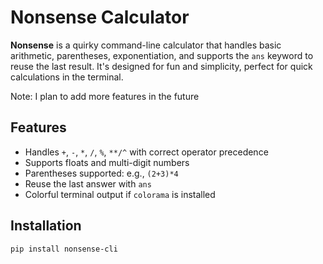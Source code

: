 # Nonsense Calculator

**Nonsense** is a quirky command-line calculator that handles basic arithmetic, parentheses, exponentiation, and supports the `ans` keyword to reuse the last result. It's designed for fun and simplicity, perfect for quick calculations in the terminal.

Note: I plan to add more features in the future
## Features

- Handles `+`, `-`, `*`, `/`, `%`, `**/^` with correct operator precedence
- Supports floats and multi-digit numbers
- Parentheses supported: e.g., `(2+3)*4`
- Reuse the last answer with `ans`
- Colorful terminal output if `colorama` is installed

## Installation

```bash
pip install nonsense-cli
